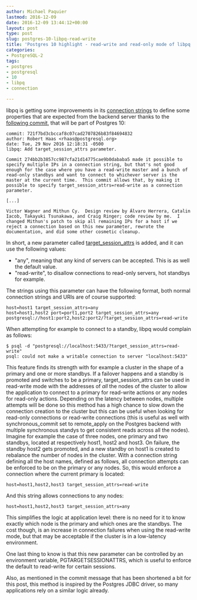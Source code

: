 ```yaml
---
author: Michael Paquier
lastmod: 2016-12-09
date: 2016-12-09 13:44:12+00:00
layout: post
type: post
slug: postgres-10-libpq-read-write
title: 'Postgres 10 highlight - read-write and read-only mode of libpq'
categories:
- PostgreSQL-2
tags:
- postgres
- postgresql
- 10
- libpq
- connection

---
```


libpq is getting some improvements in its
[connection strings](https://www.postgresql.org/docs/devel/static/libpq-connect.html#libpq-connstring)
to define some properties that are expected from the backend server
thanks to the
[following commit](http://git.postgresql.org/pg/commitdiff/274bb2b38),
that will be part of Postgres 10:

    commit: 721f7bd3cbccaf8c07cad2707826b83f84694832
    author: Robert Haas <rhaas@postgresql.org>
    date: Tue, 29 Nov 2016 12:18:31 -0500
    libpq: Add target_session_attrs parameter.

    Commit 274bb2b3857cc987cfa21d14775cae9b0dababa5 made it possible to
    specify multiple IPs in a connection string, but that's not good
    enough for the case where you have a read-write master and a bunch of
    read-only standbys and want to connect to whichever server is the
    master at the current time.  This commit allows that, by making it
    possible to specify target_session_attrs=read-write as a connection
    parameter.

    [...]

    Victor Wagner and Mithun Cy.  Design review by Álvaro Herrera, Catalin
    Iacob, Takayuki Tsunakawa, and Craig Ringer; code review by me.  I
    changed Mithun's patch to skip all remaining IPs for a host if we
    reject a connection based on this new parameter, rewrote the
    documentation, and did some other cosmetic cleanup.

In short, a new parameter called
[target\_session\_attrs](https://www.postgresql.org/docs/devel/static/libpq-connect.html#libpq-connect-target-session-attrs)
is added, and it can use the following values:

  * "any", meaning that any kind of servers can be accepted. This is as
  well the default value.
  * "read-write", to disallow connections to read-only servers, hot standbys
  for example.

The strings using this parameter can have the following format, both normal
connection strings and URIs are of course supported:

    host=host1 target_session_attrs=any
    host=host1,host2 port=port1,port2 target_session_attrs=any
    postgresql://host1:port2,host2:port2/?target_session_attrs=read-write

When attempting for example to connect to a standby, libpq would complain
as follows:

    $ psql -d "postgresql://localhost:5433/?target_session_attrs=read-write"
    psql: could not make a writable connection to server "localhost:5433"

This feature finds its strength with for example a cluster in the shape
of a primary and one or more standbys. If a failover happens and a standby
is promoted and switches to be a primary, target\_session\_attrs can be
used in read-write mode with the addresses of *all* the nodes of the cluster
to allow the application to connect to a primary for read-write actions
or any nodes for read-only actions. Depending on the latency between nodes,
multiple attempts will be done so this method has a high chance to slow down
the connection creation to the cluster but this can be useful when looking for
read-only connections or read-write connections (this is useful as well with
synchronous\_commit set to remote\_apply on the Postgres backend with multiple
synchronous standys to get consistent reads across all the nodes). Imagine for
example the case of three nodes, one primary and two standbys, located at
respectively host1, host2 and host3. On failure, the standby host2 gets
promoted, and a new standby on host1 is created to rebalance the number of
nodes in the cluster. With a connection string defining all the host names,
defined as follows, all connection attempts can be enforced to be on the
primary or any nodes. So, this would enforce a connection where the current
primary is located:

    host=host1,host2,host3 target_session_attrs=read-write

And this string allows connections to any nodes:

    host=host1,host2,host3 target_session_attrs=any

This simplifies the logic at application level: there is no need for it
to know exactly which node is the primary and which ones are the standbys.
The cost though, is an increase in connection failures when using the
read-write mode, but that may be acceptable if the cluster is in a low-latency
environment.

One last thing to know is that this new parameter can be controlled by an
environment variable, PGTARGETSESSIONATTRS, which is useful to enforce the
default to read-write for certain sessions.

Also, as mentioned in the commit message that has been shortened a bit for
this post, this method is inspired by the Postgres JDBC driver, so many
applications rely on a similar logic already.
